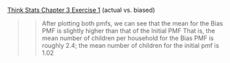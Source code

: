 [Think Stats Chapter 3 Exercise 1](http://greenteapress.com/thinkstats2/html/thinkstats2004.html#toc31) (actual vs. biased)

>> After plotting both pmfs, we can see that the mean for the Bias PMF is slightly higher than that of the Initial PMF
>> That is, the mean number of children per household for the Bias PMF is roughly 2.4;
>> the mean number of children for the initial pmf is 1.02
